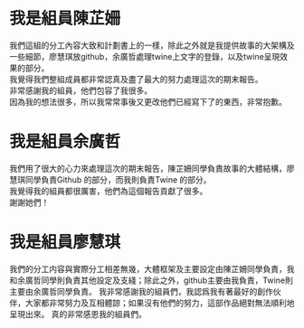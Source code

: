 # 我是組員陳芷姍
我們這組的分工內容大致和計劃書上的一樣，除此之外就是我提供故事的大架構及一些細節，廖慧琪放github，余廣哲處理twine上文字的登錄，以及twine呈現效果的部分。  
我覺得我們整組成員都非常認真及盡了最大的努力處理這次的期末報告。  
非常感謝我的組員，他們包容了我很多。  
因為我的想法很多，所以我常常事後又更改他們已經寫下了的東西，非常抱歉。  

# 我是組員余廣哲
我們用了很大的心力來處理這次的期末報告，陳芷姍同學負責故事的大體結構，廖慧琪同學負責Github 的部分，而我則負責Twine 的部分。  
我覺得我的組員都很厲害，他們為這個報告貢獻了很多。  
謝謝她們！  

# 我是組員廖慧琪
我們的分工内容與實際分工相差無幾，大體框架及主要設定由陳芷姍同學負責，我和余廣哲同學則負責其他設定及支綫；除此之外，github主要由我負責，Twine則主要由余廣哲同學負責。
我非常感謝我的組員們，我認爲我有著最好的創作伙伴，大家都非常努力及互相體諒；如果沒有他們的努力，這部作品絕對無法順利地呈現出來。
真的非常感恩我的組員們。
